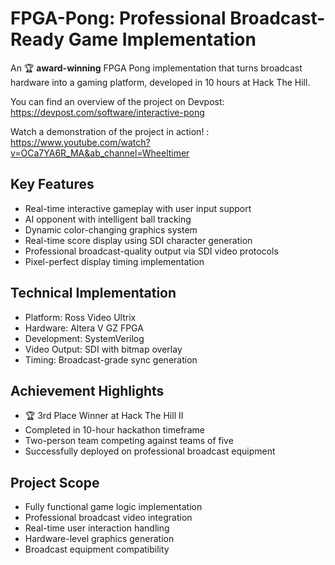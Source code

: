 # **FPGA-Pong: Professional Broadcast-Ready Game Implementation**


An 🏆 **award-winning** FPGA Pong implementation that turns broadcast hardware into a gaming platform, developed in 10 hours at Hack The Hill. 

You can find an overview of the project on Devpost: https://devpost.com/software/interactive-pong

Watch a demonstration of the project in action! : https://www.youtube.com/watch?v=OCa7YA6R_MA&ab_channel=Wheeltimer

## **Key Features**
- Real-time interactive gameplay with user input support
- AI opponent with intelligent ball tracking
- Dynamic color-changing graphics system
- Real-time score display using SDI character generation
- Professional broadcast-quality output via SDI video protocols
- Pixel-perfect display timing implementation

## **Technical Implementation**
- Platform: Ross Video Ultrix
- Hardware: Altera V GZ FPGA
- Development: SystemVerilog
- Video Output: SDI with bitmap overlay
- Timing: Broadcast-grade sync generation

## **Achievement Highlights**
- 🏆 3rd Place Winner at Hack The Hill II
- Completed in 10-hour hackathon timeframe
- Two-person team competing against teams of five
- Successfully deployed on professional broadcast equipment

## **Project Scope**
- Fully functional game logic implementation
- Professional broadcast video integration
- Real-time user interaction handling
- Hardware-level graphics generation
- Broadcast equipment compatibility
